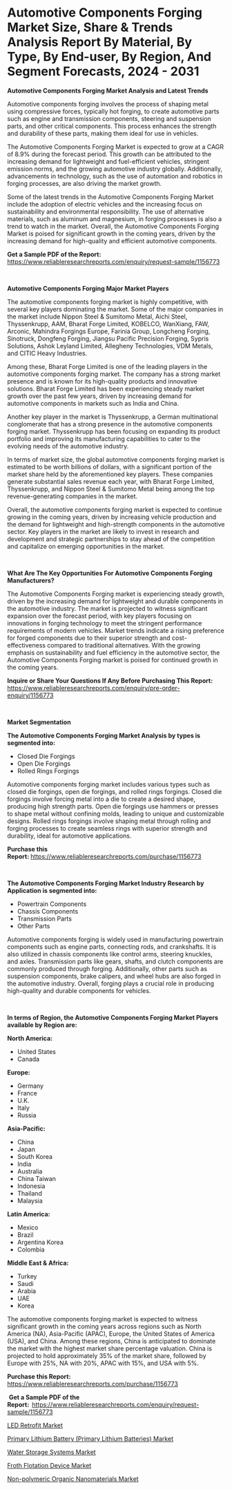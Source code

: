 <p><h1>Automotive Components Forging Market Size, Share & Trends Analysis Report By Material, By Type, By End-user, By Region, And Segment Forecasts, 2024 - 2031</h1></p><p><strong>Automotive Components Forging Market Analysis and Latest Trends</strong></p>
<p><p>Automotive components forging involves the process of shaping metal using compressive forces, typically hot forging, to create automotive parts such as engine and transmission components, steering and suspension parts, and other critical components. This process enhances the strength and durability of these parts, making them ideal for use in vehicles.</p><p>The Automotive Components Forging Market is expected to grow at a CAGR of 8.9% during the forecast period. This growth can be attributed to the increasing demand for lightweight and fuel-efficient vehicles, stringent emission norms, and the growing automotive industry globally. Additionally, advancements in technology, such as the use of automation and robotics in forging processes, are also driving the market growth.</p><p>Some of the latest trends in the Automotive Components Forging Market include the adoption of electric vehicles and the increasing focus on sustainability and environmental responsibility. The use of alternative materials, such as aluminum and magnesium, in forging processes is also a trend to watch in the market. Overall, the Automotive Components Forging Market is poised for significant growth in the coming years, driven by the increasing demand for high-quality and efficient automotive components.</p></p>
<p><strong>Get a Sample PDF of the Report:&nbsp;</strong> <a href="https://www.reliableresearchreports.com/enquiry/request-sample/1156773">https://www.reliableresearchreports.com/enquiry/request-sample/1156773</a></p>
<p>&nbsp;</p>
<p><strong>Automotive Components Forging Major Market Players</strong></p>
<p><p>The automotive components forging market is highly competitive, with several key players dominating the market. Some of the major companies in the market include Nippon Steel & Sumitomo Metal, Aichi Steel, Thyssenkrupp, AAM, Bharat Forge Limited, KOBELCO, WanXiang, FAW, Arconic, Mahindra Forgings Europe, Farinia Group, Longcheng Forging, Sinotruck, Dongfeng Forging, Jiangsu Pacific Precision Forging, Sypris Solutions, Ashok Leyland Limited, Allegheny Technologies, VDM Metals, and CITIC Heavy Industries.</p><p>Among these, Bharat Forge Limited is one of the leading players in the automotive components forging market. The company has a strong market presence and is known for its high-quality products and innovative solutions. Bharat Forge Limited has been experiencing steady market growth over the past few years, driven by increasing demand for automotive components in markets such as India and China.</p><p>Another key player in the market is Thyssenkrupp, a German multinational conglomerate that has a strong presence in the automotive components forging market. Thyssenkrupp has been focusing on expanding its product portfolio and improving its manufacturing capabilities to cater to the evolving needs of the automotive industry.</p><p>In terms of market size, the global automotive components forging market is estimated to be worth billions of dollars, with a significant portion of the market share held by the aforementioned key players. These companies generate substantial sales revenue each year, with Bharat Forge Limited, Thyssenkrupp, and Nippon Steel & Sumitomo Metal being among the top revenue-generating companies in the market.</p><p>Overall, the automotive components forging market is expected to continue growing in the coming years, driven by increasing vehicle production and the demand for lightweight and high-strength components in the automotive sector. Key players in the market are likely to invest in research and development and strategic partnerships to stay ahead of the competition and capitalize on emerging opportunities in the market.</p></p>
<p>&nbsp;</p>
<p><strong>What Are The Key Opportunities For Automotive Components Forging Manufacturers?</strong></p>
<p><p>The Automotive Components Forging market is experiencing steady growth, driven by the increasing demand for lightweight and durable components in the automotive industry. The market is projected to witness significant expansion over the forecast period, with key players focusing on innovations in forging technology to meet the stringent performance requirements of modern vehicles. Market trends indicate a rising preference for forged components due to their superior strength and cost-effectiveness compared to traditional alternatives. With the growing emphasis on sustainability and fuel efficiency in the automotive sector, the Automotive Components Forging market is poised for continued growth in the coming years.</p></p>
<p><strong>Inquire or Share Your Questions If Any Before Purchasing This Report:</strong> <a href="https://www.reliableresearchreports.com/enquiry/pre-order-enquiry/1156773">https://www.reliableresearchreports.com/enquiry/pre-order-enquiry/1156773</a></p>
<p>&nbsp;</p>
<p><strong>Market Segmentation</strong></p>
<p><strong>The Automotive Components Forging Market Analysis by types is segmented into:</strong></p>
<p><ul><li>Closed Die Forgings</li><li>Open Die Forgings</li><li>Rolled Rings Forgings</li></ul></p>
<p><p>Automotive components forging market includes various types such as closed die forgings, open die forgings, and rolled rings forgings. Closed die forgings involve forcing metal into a die to create a desired shape, producing high strength parts. Open die forgings use hammers or presses to shape metal without confining molds, leading to unique and customizable designs. Rolled rings forgings involve shaping metal through rolling and forging processes to create seamless rings with superior strength and durability, ideal for automotive applications.</p></p>
<p><strong>Purchase this Report:&nbsp;</strong><a href="https://www.reliableresearchreports.com/purchase/1156773">https://www.reliableresearchreports.com/purchase/1156773</a></p>
<p>&nbsp;</p>
<p><strong>The Automotive Components Forging Market Industry Research by Application is segmented into:</strong></p>
<p><ul><li>Powertrain Components</li><li>Chassis Components</li><li>Transmission Parts</li><li>Other Parts</li></ul></p>
<p><p>Automotive components forging is widely used in manufacturing powertrain components such as engine parts, connecting rods, and crankshafts. It is also utilized in chassis components like control arms, steering knuckles, and axles. Transmission parts like gears, shafts, and clutch components are commonly produced through forging. Additionally, other parts such as suspension components, brake calipers, and wheel hubs are also forged in the automotive industry. Overall, forging plays a crucial role in producing high-quality and durable components for vehicles.</p></p>
<p>&nbsp;</p>
<p><strong>In terms of Region, the Automotive Components Forging Market Players available by Region are:</strong></p>
<p>
    <p> <strong> North America: </strong>
        <ul>
            <li>United States</li>
            <li>Canada</li>
        </ul>
        </p> 
    <p> <strong> Europe: </strong>
        <ul>
            <li>Germany</li>
            <li>France</li>
            <li>U.K.</li>
            <li>Italy</li>
            <li>Russia</li>
        </ul>
        </p> 
    <p> <strong> Asia-Pacific: </strong>
        <ul>
            <li>China</li>
            <li>Japan</li>
            <li>South Korea</li>
            <li>India</li>
            <li>Australia</li>
            <li>China Taiwan</li>
            <li>Indonesia</li>
            <li>Thailand</li>
            <li>Malaysia</li>
        </ul>
        </p> 
    <p> <strong> Latin America: </strong>
        <ul>
            <li>Mexico</li>
            <li>Brazil</li>
            <li>Argentina Korea</li>
            <li>Colombia</li>
        </ul>
        </p> 
    <p> <strong> Middle East & Africa: </strong>
        <ul>
            <li>Turkey</li>
            <li>Saudi</li>
            <li>Arabia</li>
            <li>UAE</li>
            <li>Korea</li>
        </ul>
    </p>
    </p>
<p><p>The automotive components forging market is expected to witness significant growth in the coming years across regions such as North America (NA), Asia-Pacific (APAC), Europe, the United States of America (USA), and China. Among these regions, China is anticipated to dominate the market with the highest market share percentage valuation. China is projected to hold approximately 35% of the market share, followed by Europe with 25%, NA with 20%, APAC with 15%, and USA with 5%.</p></p>
<p><strong>Purchase this Report: </strong><a href="https://www.reliableresearchreports.com/purchase/1156773">https://www.reliableresearchreports.com/purchase/1156773</a></p>
<p>&nbsp;<strong>Get a Sample PDF of the Report:&nbsp;&nbsp;</strong><a href="https://www.reliableresearchreports.com/enquiry/request-sample/1156773">https://www.reliableresearchreports.com/enquiry/request-sample/1156773</a></p>
<p><strong></strong></p>
<p><p><a href="https://medium.com/@sainreportprime/led-retrofit-market-share-evolution-and-market-growth-trends-2024-2031-30cad298cc8e">LED Retrofit Market</a></p><p><a href="https://github.com/WillieWoodard/Market-Research-Report-List-3/blob/main/primary-lithium-battery-primary-lithium-batteries-market.md">Primary Lithium Battery (Primary Lithium Batteries) Market</a></p><p><a href="https://medium.com/@sainreportprime/water-storage-systems-market-exploring-market-share-market-trends-and-future-growth-891bd8654ddc">Water Storage Systems Market</a></p><p><a href="https://issuu.com/reportprime-2/docs/froth-flotation-device-market-size-2030.pptx">Froth Flotation Device Market</a></p><p><a href="https://github.com/marloy8/Market-Research-Report-List-3/blob/main/non-polymeric-organic-nanomaterials-market.md">Non-polymeric Organic Nanomaterials Market</a></p></p>